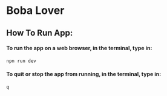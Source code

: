 # Boba Lover

## How To Run App:
#### To run the app on a web browser, in the terminal, type in: 
```npn run dev```
#### To quit or stop the app from running, in the terminal, type in: 
```q```